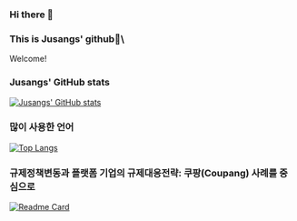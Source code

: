 ### Hi there 👋 
### This is Jusangs' github🦊\
Welcome!

### Jusangs' GitHub stats
[![Jusangs' GitHub stats](https://github-readme-stats.vercel.app/api?username=kjsang)](https://github.com/anuraghazra/github-readme-stats)

### 많이 사용한 언어
[![Top Langs](https://github-readme-stats.vercel.app/api/top-langs/?username=kjsang&layout=compact)](https://github.com/anuraghazra/github-readme-stats)


### 규제정책변동과 플랫폼 기업의 규제대응전략: 쿠팡(Coupang) 사례를 중심으로
[![Readme Card](https://github-readme-stats.vercel.app/api/pin/?username=kjsang&repo=analysis.coupang)](https://github.com/kjsang/analysis.coupang)


<!--
**kjsang/kjsang** is a ✨ _special_ ✨ repository because its `README.md` (this file) appears on your GitHub profile.


Here are some ideas to get you started:

- 🔭 I’m currently working on ...
- 🌱 I’m currently learning ...
- 👯 I’m looking to collaborate on ...
- 🤔 I’m looking for help with ...
- 💬 Ask me about ...
- 📫 How to reach me: ...
- 😄 Pronouns: ...
- ⚡ Fun fact: ...
-->
